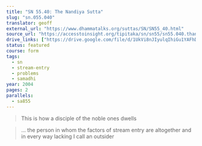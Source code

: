 ```yaml
---
title: "SN 55.40: The Nandiya Sutta"
slug: "sn.055.040"
translator: geoff
external_url: "https://www.dhammatalks.org/suttas/SN/SN55_40.html"
source_url: "https://accesstoinsight.org/tipitaka/sn/sn55/sn55.040.than.html"
drive_links: ["https://drive.google.com/file/d/1UkVi8nJIyulqIhiGu1YAFhDgiGk_8a3T/view?usp=drivesdk"]
status: featured
course: form
tags:
  - sn
  - stream-entry
  - problems
  - samadhi
year: 2004
pages: 2
parallels:
  - sa855
---
```


> This is how a disciple of the noble ones dwells

> … the person in whom the factors of stream entry are altogether and in every way lacking I call an outsider

<!---->
